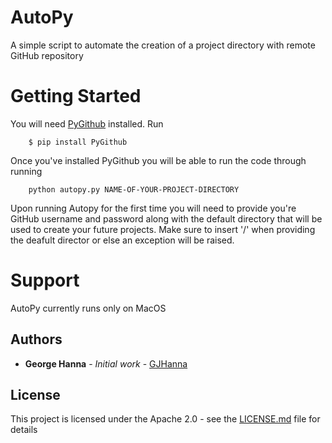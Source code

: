 # AutoPy
A simple script to automate the creation of a project directory with remote GitHub repository

# Getting Started
You will need [PyGithub](https://github.com/PyGithub/PyGithub) installed. Run
```
    $ pip install PyGithub
```
Once you've installed PyGithub you will be able to run the code through running
```
    python autopy.py NAME-OF-YOUR-PROJECT-DIRECTORY
```
Upon running Autopy for the first time you will need to provide you're GitHub username and password along with the default directory that will be used to create your future projects. 
Make sure to insert '/' when providing the deafult director or else an exception will be raised.

# Support
AutoPy currently runs only on MacOS

## Authors
* **George Hanna** - *Initial work* - [GJHanna](https://github.com/GJHanna)

## License
This project is licensed under the Apache 2.0 - see the [LICENSE.md](LICENSE.md) file for details